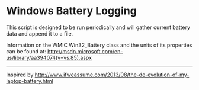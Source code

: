 Windows Battery Logging
=======================

This script is designed to be run periodically and will gather 
current battery data and append it to a file.

Information on the WMIC Win32_Battery class and the units of its properties can
be found at:  http://msdn.microsoft.com/en-us/library/aa394074(v=vs.85).aspx


-----------------------

Inspired by http://www.ifweassume.com/2013/08/the-de-evolution-of-my-laptop-battery.html